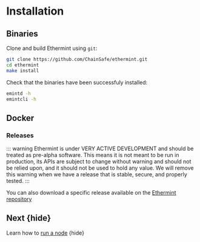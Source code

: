 <!--
order: 1
-->

# Installation

## Binaries

Clone and build Ethermint using `git`:

```bash
git clone https://github.com/ChainSafe/ethermint.git
cd ethermint
make install
```

Check that the binaries have been successfuly installed:

```bash
emintd -h
emintcli -h
```

## Docker

<!-- TODO: -->

### Releases

::: warning
Ethermint is under VERY ACTIVE DEVELOPMENT and should be treated as pre-alpha software. This means it is not meant to be run in production, its APIs are subject to change without warning and should not be relied upon, and it should not be used to hold any value. We will remove this warning when we have a release that is stable, secure, and properly tested.
:::

You can also download a specific release available on the [Ethermint repository](https://github.com/ChainSafe/ethermint/releases)

## Next {hide}

Learn how to [run a node](./.run_node.md) {hide}
